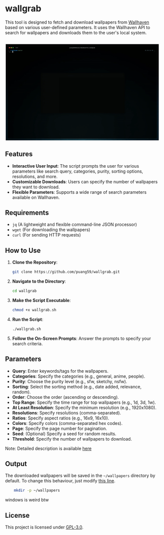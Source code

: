# wallgrab

This tool is designed to fetch and download wallpapers from [Wallhaven](https://wallhaven.cc) based on various user-defined parameters. It uses the Wallhaven API to search for wallpapers and downloads them to the user's local system.

##

<p align="center">
<img src="./media/preview.gif" alt="Video Preview" width="500px">
</p>

## Features

- **Interactive User Input**: The script prompts the user for various parameters like search query, categories, purity, sorting options, resolutions, and more.
- **Customizable Downloads**: Users can specify the number of wallpapers they want to download.
- **Flexible Parameters**: Supports a wide range of search parameters available on Wallhaven.

## Requirements

- `jq` (A lightweight and flexible command-line JSON processor)
- `wget` (For downloading the wallpapers)
- `curl` (For sending HTTP requests)

## How to Use

1. **Clone the Repository**:
   ```bash
   git clone https://github.com/puang59/wallgrab.git
   ```
2. **Navigate to the Directory**:

   ```bash
   cd wallgrab
   ```

3. **Make the Script Executable**:

   ```bash
   chmod +x wallgrab.sh
   ```

4. **Run the Script**:

   ```bash
   ./wallgrab.sh
   ```

5. **Follow the On-Screen Prompts**: Answer the prompts to specify your search criteria.

## Parameters

- **Query**: Enter keywords/tags for the wallpapers.
- **Categories**: Specify the categories (e.g., general, anime, people).
- **Purity**: Choose the purity level (e.g., sfw, sketchy, nsfw).
- **Sorting**: Select the sorting method (e.g., date added, relevance, random).
- **Order**: Choose the order (ascending or descending).
- **Top Range**: Specify the time range for top wallpapers (e.g., 1d, 3d, 1w).
- **At Least Resolution**: Specify the minimum resolution (e.g., 1920x1080).
- **Resolutions**: Specify resolutions (comma-separated).
- **Ratios**: Specify aspect ratios (e.g., 16x9, 16x10).
- **Colors**: Specify colors (comma-separated hex codes).
- **Page**: Specify the page number for pagination.
- **Seed**: (Optional) Specify a seed for random results.
- **Threshold**: Specify the number of wallpapers to download.

Note: Detailed description is available [here](https://wallhaven.cc/help/api)

## Output

The downloaded wallpapers will be saved in the `~/wallpapers` directory by default.
To change this behaviour, just modify [this line](https://github.com/puang59/wallgrab/blob/ad6beaca67fd572f08366e98a65a9efc56cfa1e9/wallgrab.sh#L27).

```bash
    mkdir -p ~/wallpapers
```

windows is weird btw

## License

This project is licensed under [GPL-3.0](./LICENSE).
